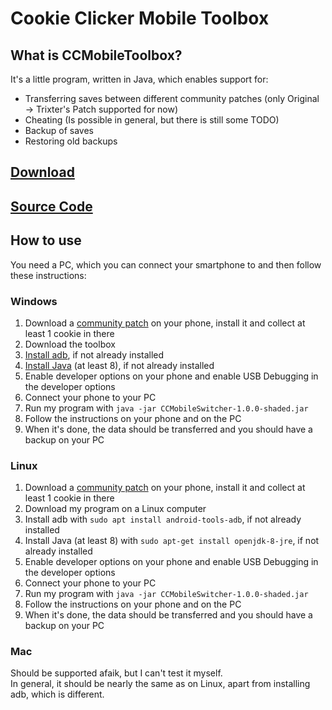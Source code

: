 # Cookie Clicker Mobile Toolbox

## What is CCMobileToolbox?
It's a little program, written in Java, which enables support for:
- Transferring saves between different community patches (only Original -> Trixter's Patch supported for now)
- Cheating (Is possible in general, but there is still some TODO)
- Backup of saves
- Restoring old backups

## [Download](https://github.com/ThexXTURBOXx/CookieClickerMobileToolbox/releases)

## [Source Code](https://github.com/ThexXTURBOXx/CookieClickerMobileToolbox)

## How to use
You need a PC, which you can connect your smartphone to and then follow these instructions:

### Windows
1. Download a [community patch](patches.md) on your phone, install it and collect at least 1 cookie in there
2. Download the toolbox
3. [Install adb](https://www.xda-developers.com/install-adb-windows-macos-linux/), if not already installed
4. [Install Java](https://www.java.com/de/download/) (at least 8), if not already installed
5. Enable developer options on your phone and enable USB Debugging in the developer options
6. Connect your phone to your PC
7. Run my program with ``java -jar CCMobileSwitcher-1.0.0-shaded.jar``
8. Follow the instructions on your phone and on the PC
9. When it's done, the data should be transferred and you should have a backup on your PC

### Linux
1. Download a [community patch](patches.md) on your phone, install it and collect at least 1 cookie in there
2. Download my program on a Linux computer
3. Install adb with ``sudo apt install android-tools-adb``, if not already installed
4. Install Java (at least 8) with ``sudo apt-get install openjdk-8-jre``, if not already installed
5. Enable developer options on your phone and enable USB Debugging in the developer options
6. Connect your phone to your PC
7. Run my program with ``java -jar CCMobileSwitcher-1.0.0-shaded.jar``
8. Follow the instructions on your phone and on the PC
9. When it's done, the data should be transferred and you should have a backup on your PC

### Mac
Should be supported afaik, but I can't test it myself.<br>
In general, it should be nearly the same as on Linux, apart from installing adb, which is different.
